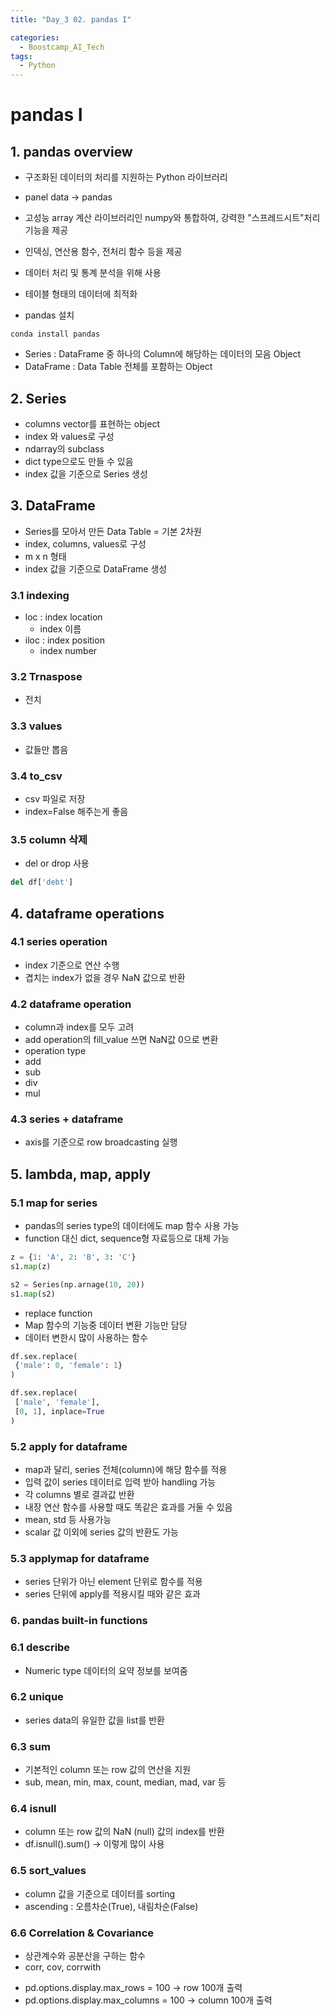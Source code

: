 ```yaml
---
title: "Day_3 02. pandas I"

categories:
  - Boostcamp_AI_Tech
tags:
  - Python
---
```


# pandas I

## 1. pandas overview

- 구조화된 데이터의 처리를 지원하는 Python 라이브러리
- panel data -> pandas
- 고성능 array 계산 라이브러리인 numpy와 통합하여, 강력한 "스프레드시트"처리 기능을 제공
- 인덱싱, 연산용 함수, 전처리 함수 등을 제공
- 데이터 처리 및 통계 분석을 위해 사용

- 테이블 형태의 데이터에 최적화

- pandas 설치
 
```
conda install pandas
```

- Series : DataFrame 중 하나의 Column에 해당하는 데이터의 모음 Object
- DataFrame : Data Table 전체를 포함하는 Object

## 2. Series

- columns vector를 표현하는 object
- index 와 values로 구성
- ndarray의 subclass
- dict type으로도 만들 수 있음
- index 값을 기준으로 Series 생성

## 3. DataFrame

- Series를 모아서 만든 Data Table = 기본 2차원
- index, columns, values로 구성
- m x n 형태
- index 값을 기준으로 DataFrame 생성

### 3.1 indexing

- loc : index location
  - index 이름
- iloc : index position
  - index number

### 3.2 Trnaspose

- 전치

### 3.3 values

- 값들만 뽑음

### 3.4 to_csv

- csv 파일로 저장
- index=False 해주는게 좋음

### 3.5 column 삭제

- del or drop 사용

```python
del df['debt']
```

## 4. dataframe operations

### 4.1 series operation

- index 기준으로 연산 수행
- 겹치는 index가 없을 경우 NaN 값으로 반환

### 4.2 dataframe operation

- column과 index를 모두 고려
- add operation의 fill_value 쓰면 NaN값 0으로 변환
- operation type
 - add
 - sub
 - div
 - mul

### 4.3 series + dataframe

- axis를 기준으로 row broadcasting 실행

## 5. lambda, map, apply

### 5.1 map for series

- pandas의 series type의 데이터에도 map 함수 사용 가능
- function 대신 dict, sequence형 자료등으로 대체 가능

```python
z = {1: 'A', 2: 'B', 3: 'C'}
s1.map(z)

s2 = Series(np.arnage(10, 20))
s1.map(s2)
```

- replace function
 - Map 함수의 기능중 데이터 변환 기능만 담당
 - 데이터 변한시 많이 사용하는 함수

```python
df.sex.replace(
 {'male': 0, 'female': 1}
)

df.sex.replace(
 ['male', 'female'],
 [0, 1], inplace=True
)
```

### 5.2 apply for dataframe

- map과 달리, series 전체(column)에 해당 함수를 적용
- 입력 값이 series 데이터로 입력 받아 handling 가능
- 각 columns 별로 결과값 반환
- 내장 연산 함수를 사용할 때도 똑같은 효과를 거둘 수 있음
- mean, std 등 사용가능
- scalar 값 이외에 series 값의 반환도 가능

### 5.3 applymap for dataframe

- series 단위가 아닌 element 단위로 함수를 적용
- series 단위에 apply를 적용시킬 때와 같은 효과

### 6. pandas built-in functions

### 6.1 describe

- Numeric type 데이터의 요약 정보를 보여줌

### 6.2 unique

- series data의 유일한 값을 list를 반환

### 6.3 sum

- 기본적인 column 또는 row 값의 연산을 지원
- sub, mean, min, max, count, median, mad, var 등

### 6.4 isnull

- column 또는 row 값의 NaN (null) 값의 index를 반환
- df.isnull().sum() -> 이렇게 많이 사용

### 6.5 sort_values

- column 값을 기준으로 데이터를 sorting
- ascending : 오름차순(True), 내림차순(False)

### 6.6 Correlation & Covariance

- 상관계수와 공분산을 구하는 함수
- corr, cov, corrwith

* pd.options.display.max_rows = 100 -> row 100개 출력
* pd.options.display.max_columns = 100 -> column 100개 출력












